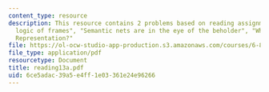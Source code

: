 ```yaml
---
content_type: resource
description: This resource contains 2 problems based on reading assignment on "The
  logic of frames", "Semantic nets are in the eye of the beholder", "What is a Knowledge
  Representation?"
file: https://ol-ocw-studio-app-production.s3.amazonaws.com/courses/6-871-knowledge-based-applications-systems-spring-2005/6ce5adac39a5e4ff1e03361e24e96266_reading13a.pdf
file_type: application/pdf
resourcetype: Document
title: reading13a.pdf
uid: 6ce5adac-39a5-e4ff-1e03-361e24e96266
---
```

